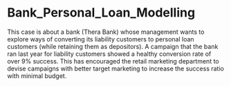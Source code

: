 # Bank_Personal_Loan_Modelling
This case is about a bank (Thera Bank) whose management wants to explore  ways of converting its liability customers to personal loan customers (while  retaining them as depositors). A campaign that the bank ran last year for liability  customers showed a healthy conversion rate of over 9% success. This has  encouraged the retail marketing department to devise campaigns with better  target marketing to increase the success ratio with minimal budget.
